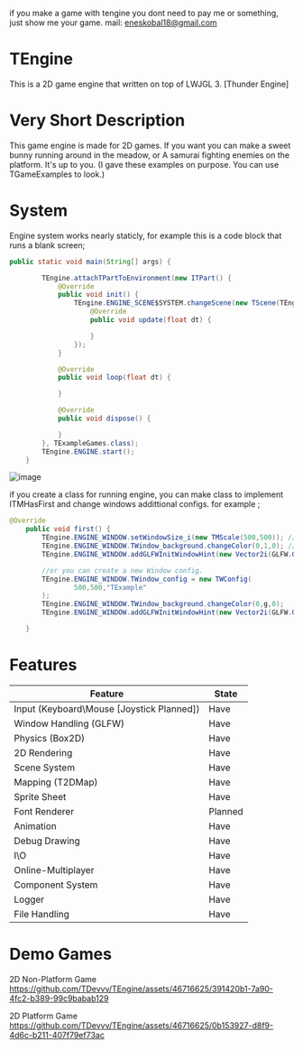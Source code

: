 if you make a game with tengine you dont need to pay me or something, just show me your game. mail: eneskobal18@gmail.com

# TEngine
This is a 2D game engine that written on top of LWJGL 3. [Thunder Engine]
# Very Short Description
This game engine is made for 2D games. 
If you want you can make a sweet bunny running around in the meadow, or
A samurai fighting enemies on the platform. It's up to you.
(I gave these examples on purpose. You can use TGameExamples to look.)
# System
Engine system works nearly staticly, for example this is a code block that runs a blank screen;
```java
public static void main(String[] args) {

        TEngine.attachTPartToEnvironment(new ITPart() {
            @Override
            public void init() {
                TEngine.ENGINE_SCENE$SYSTEM.changeScene(new TScene(TEngine.ENGINE_CAMERA) {
                    @Override
                    public void update(float dt) {

                    }
                });
            }

            @Override
            public void loop(float dt) {

            }

            @Override
            public void dispose() {

            }
        }, TExampleGames.class);
        TEngine.ENGINE.start();
    }
```
![image](https://github.com/TDevvv/TEngine/assets/46716625/1ad5213c-f649-4eeb-95ec-5934fda5daa4)

if you create a class for running engine, you can make class to implement ITMHasFirst and change windows addittional 
configs. for example ;
```java
@Override
    public void first() {
        TEngine.ENGINE_WINDOW.setWindowSize_i(new TMScale(500,500)); //change window size
        TEngine.ENGINE_WINDOW.TWindow_background.changeColor(0,1,0); //change background color to green. 
        TEngine.ENGINE_WINDOW.addGLFWInitWindowHint(new Vector2i(GLFW.GLFW_MAXIMIZED,GLFW.GLFW_TRUE)); //add window hint to GLFW.

        //or you can create a new Window config.
        TEngine.ENGINE_WINDOW.TWindow_config = new TWConfig(
                500,500,"TExample"
        );
        TEngine.ENGINE_WINDOW.TWindow_background.changeColor(0,g,0);
        TEngine.ENGINE_WINDOW.addGLFWInitWindowHint(new Vector2i(GLFW.GLFW_MAXIMIZED,GLFW.GLFW_TRUE));

    }
```

# Features
| Feature  | State |
| ------------- | ------------- |
| Input (Keyboard\Mouse [Joystick Planned])  | Have |
| Window Handling (GLFW)  | Have |
| Physics (Box2D)  | Have |
| 2D Rendering   | Have  |
| Scene System   | Have  |
| Mapping (T2DMap)   | Have  |
| Sprite Sheet   | Have  |
| Font Renderer   | Planned  |
| Animation   | Have  |
| Debug Drawing   | Have  |
| I\O   | Have  |
| Online-Multiplayer   | Have  |
| Component System   | Have  |
| Logger   | Have  |
| File Handling   | Have  |
# Demo Games
2D Non-Platform Game
https://github.com/TDevvv/TEngine/assets/46716625/391420b1-7a90-4fc2-b389-99c9babab129


2D Platform Game
https://github.com/TDevvv/TEngine/assets/46716625/0b153927-d8f9-4d6c-b211-407f79ef73ac


